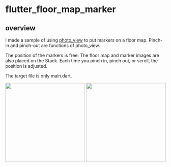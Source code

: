 # flutter_floor_map_marker

## overview
I made a sample of using [photo_view](https://pub.dev/packages/photo_view) to put markers on a floor map. Pinch-in and pinch-out are functions of photo_view.  

The position of the markers is free. The floor map and marker images are also placed on the Stack. Each time you pinch in, pinch out, or scroll, the position is adjusted.  

The target file is only main.dart.  

<img src="https://user-images.githubusercontent.com/4780752/123290767-80cbc200-d54c-11eb-9367-e6644277c84a.PNG" width="250" />  <img src="https://user-images.githubusercontent.com/4780752/123290756-7d383b00-d54c-11eb-8be5-37f8a95e617e.PNG" width="250" />
